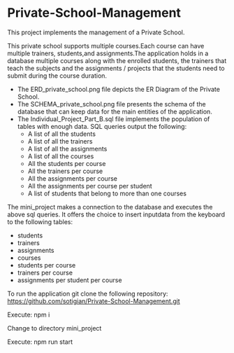 # Private-School-Management
This project implements the management of a Private School.

This private school supports multiple courses.Each course can have multiple trainers, students,and assignments.The  application holds  in  a database
multiple  courses along  with  the  enrolled  students,  the  trainers  that  teach  the  subjects  and  the assignments  /  projects  that  the  students
need  to  submit  during  the  course duration.

* The ERD_private_school.png file depicts the ER Diagram of the Private School.
* The SCHEMA_private_school.png file presents the schema of the database that can keep data for the main entities of the  application.
* The Individual_Project_Part_B.sql file implements the population of tables with enough data.
SQL queries output the following:
   * A list of all the students
   * A list of all the trainers
   * A list of all the assignments
   * A list of all the courses
   * All the students per course
   * All the trainers per course
   * All the assignments per course
   * All the assignments per course per student
   * A list of students that belong to more than one courses

The mini_project makes  a  connection  to  the  database and  executes  the  above  sql queries.
It offers the choice to  insert inputdata from the keyboard to the following tables:
* students
* trainers
* assignments
* courses
* students per course
* trainers per course
* assignments per student per course

To run the application git clone the following repository: https://github.com/sotigian/Private-School-Management.git

Execute: npm i

Change to directory mini_project

Execute: npm run start

